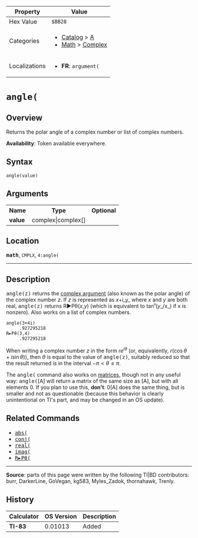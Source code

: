 | Property      | Value |
|---------------|-------|
| Hex Value     | `$BB28`|
| Categories    | <ul><li>[Catalog](<../categories/Catalog.md>) > [A](<../categories/Catalog.md#A>)</li><li>[Math](<../categories/Math.md>) > [Complex](<../categories/Math.md#Complex>)</li></ul> |
| Localizations | <ul><li><b>FR</b>: `argument(`</li></ul> |

# `angle(`

## Overview
Returns the polar angle of a complex number or list of complex numbers.


<b>Availability</b>: Token available everywhere.

## Syntax
`angle(value)`

## Arguments
<table>
<tr><th>Name</th><th>Type</th><th>Optional</th></tr>

<tr><td><b>value</b></td><td>complex|complex[]</td><td></td></tr>

</table>

## Location
<tt><kbd><b>math</b></kbd></tt>, `CMPLX`, `4:angle(`
<hr>

## Description

<tt>angle(z)</tt> returns the [complex argument](https://mathworld.wolfram.com/ComplexArgument.html) (also known as the polar angle) of the complex number _z_. If _z_ is represented as _x_+i_y_ where _x_ and _y_ are both real, <tt>angle(z)</tt> returns R►Pθ(_x_,_y_) (which is equivalent to tanֿ¹(_y__/x_) if x is nonzero). Also works on a list of complex numbers.

```ti-basic
angle(3+4i)
     .927295218
R►Pθ(3,4)
     .927295218
```

When writing a complex number _z_ in the form $re^{i\theta}$ (or, equivalently, $r(\cos\theta+i\sin\theta)$), then $\theta$ is equal to the value of <tt>angle(z)</tt>, suitably reduced so that the result returned is in the interval $-\pi<\theta\leq\pi$.

The <tt>angle(</tt> command also works on [matrices](matrices.md), though not in any useful way: <tt>angle(</tt>[A] will return a matrix of the same size as [A], but with all elements 0. If you plan to use this, **don't**: 0[A] does the same thing, but is smaller and not as questionable (because this behavior is clearly unintentional on TI's part, and may be changed in an OS update).

## Related Commands

*   <tt><a href="abs(.md">abs(</a></tt>
*   <tt><a href="conj(.md">conj(</a></tt>
*   <tt><a href="real(.md">real(</a></tt>
*   <tt><a href="imag(.md">imag(</a></tt>
*   <tt><a href="R►Pθ(.md">R►Pθ(</a></tt>

* * *

**Source**: parts of this page were written by the following TI|BD contributors: burr, DarkerLine, GoVegan, kg583, Myles_Zadok, thornahawk, Trenly.

## History
| Calculator | OS Version | Description |
|------------|------------|-------------|
| <b>TI-83</b> | 0.01013 | Added |


